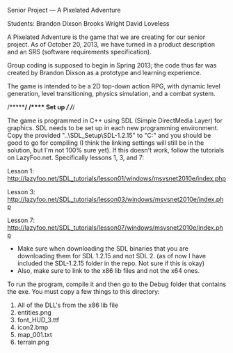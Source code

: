 Senior Project — A Pixelated Adventure

Students:
Brandon Dixson
Brooks Wright
David Loveless

A Pixelated Adventure is the game that we are creating for our senior project. As of October 20, 2013, we have 
turned in a product description and an SRS (software requirements specification).

Group coding is supposed to begin in Spring 2013; the code thus far was created by Brandon Dixson as a prototype
and learning experience.

The game is intended to be a 2D top-down action RPG, with dynamic level generation, level transitioning, 
physics simulation, and a combat system.

/*****************/
/**** Set up *****/
/*****************/

The game is programmed in C++ using SDL (Simple DirectMedia Layer) for graphics. SDL needs to be set up in
each new programming environment. Copy the provided "..\SDL_Setup\SDL-1.2.15" to "C:\" and you should be good to go
for compiling (I think the linking settings will still be in the solution, but I'm not 100% sure yet).
If this doesn't work, follow the tutorials on LazyFoo.net. Specifically lessons 1, 3, and 7:

Lesson 1:
http://lazyfoo.net/SDL_tutorials/lesson01/windows/msvsnet2010e/index.php

Lesson 3:
http://lazyfoo.net/SDL_tutorials/lesson03/windows/msvsnet2010e/index.php

Lesson 7:
http://lazyfoo.net/SDL_tutorials/lesson07/windows/msvsnet2010e/index.php

* Make sure when downloading the SDL binaries that you are downloading them for SDL 1.2.15 and not SDL 2.
  (as of now I have included the SDL-1.2.15 folder in the repo. Not sure if this is okay)
* Also, make sure to link to the x86 lib files and not the x64 ones.

To run the program, compile it and then go to the Debug folder that contains the exe. You must copy a few things
to this directory:
1) All of the DLL's from the x86 lib file
2) entities.png
3) font_HUD_3.ttf
4) icon2.bmp
5) map_001.txt
6) terrain.png
